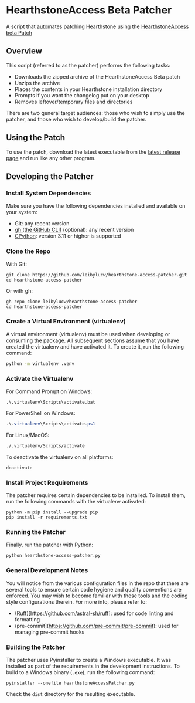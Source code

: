 # HearthstoneAccess Beta Patcher
A script that automates patching Hearthstone using the [HearthstoneAccess beta Patch](https://www.hearthstoneaccess.com/)

## Overview
This script (referred to as the patcher) performs the following tasks:
* Downloads the zipped archive of the HearthstoneAccess Beta patch
* Unzips the archive
* Places the contents in your Hearthstone installation directory
* Prompts if you want the changelog put on your desktop
* Removes leftover/temporary files and directories

There are two general target audiences: those who wish to simply use the patcher, and those who wish to develop/build the patcher.

## Using the Patch
To use the patch, download the latest executable from the [latest release page](https://github.com/leibylucw/hearthstone-access-patcher/releases/latest) and run like any other program.

## Developing the Patcher
### Install System Dependencies
Make sure you have the following dependencies installed and available on your system:
* Git: any recent version
* [gh (the GitHub CLI)](https://cli.github.com/) (optional): any recent version
* [CPython](https://www.python.org/): version 3.11 or higher is supported

### Clone the Repo
With Git:

```shell
git clone https://github.com/leibylucw/hearthstone-access-patcher.git
cd hearthstone-access-patcher
```

Or with gh:

```shell
gh repo clone leibylucw/hearthstone-access-patcher
cd hearthstone-access-patcher
```

### Create a Virtual Environment (virtualenv)
A virtual environment (virtualenv) must be used when developing or consuming the package. All subsequent sections assume that you have created the virtualenv and have activated it. To create it, run the following command:

```sh
python -m virtualenv .venv
```

### Activate the Virtualenv
For Command Prompt on Windows:

```batch
.\.virtualenv\Scripts\activate.bat
```

For PowerShell on Windows:

```powershell
.\.virtualenv\Scripts\activate.ps1
```

For Linux/MacOS:

```sh
./.virtualenv/Scripts/activate
```

To deactivate the virtualenv on all platforms:

```shell
deactivate
```

### Install Project Requirements
The patcher requires certain dependencies to be installed. To install them, run the following commands with the virtualenv activated:

```shell
python -m pip install --upgrade pip
pip install -r requirements.txt
```

### Running the Patcher
Finally, run the patcher with Python:

```shell
python hearthstone-access-patcher.py
```

### General Development Notes
You will notice from the various configuration files in the repo that there are several tools to ensure certain code hygiene and quality conventions are enforced. You may wish to become familiar with these tools and the coding style configurations therein. For more info, please refer to:
* (Ruff)[https://github.com/astral-sh/ruff]: used for code linting and formatting
* (pre-commit](https://github.com/pre-commit/pre-commit): used for managing pre-commit hooks

### Building the Patcher
The patcher uses Pyinstaller to create a Windows executable. It was installed as part of the requirements in the development instructions. To build to a Windows binary (`.exe`), run the following command:

```
pyinstaller --onefile hearthstoneAccessPatcher.py
```

Check the `dist` directory for the resulting executable.
